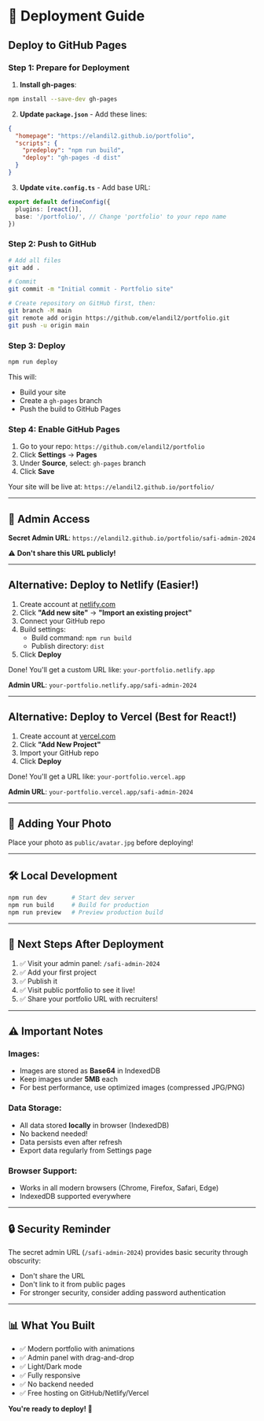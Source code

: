 # 🚀 Deployment Guide

## Deploy to GitHub Pages

### Step 1: Prepare for Deployment

1. **Install gh-pages**:
```bash
npm install --save-dev gh-pages
```

2. **Update `package.json`** - Add these lines:
```json
{
  "homepage": "https://elandil2.github.io/portfolio",
  "scripts": {
    "predeploy": "npm run build",
    "deploy": "gh-pages -d dist"
  }
}
```

3. **Update `vite.config.ts`** - Add base URL:
```typescript
export default defineConfig({
  plugins: [react()],
  base: '/portfolio/', // Change 'portfolio' to your repo name
})
```

### Step 2: Push to GitHub

```bash
# Add all files
git add .

# Commit
git commit -m "Initial commit - Portfolio site"

# Create repository on GitHub first, then:
git branch -M main
git remote add origin https://github.com/elandil2/portfolio.git
git push -u origin main
```

### Step 3: Deploy

```bash
npm run deploy
```

This will:
- Build your site
- Create a `gh-pages` branch
- Push the build to GitHub Pages

### Step 4: Enable GitHub Pages

1. Go to your repo: `https://github.com/elandil2/portfolio`
2. Click **Settings** → **Pages**
3. Under **Source**, select: `gh-pages` branch
4. Click **Save**

Your site will be live at: `https://elandil2.github.io/portfolio/`

---

## 🔐 Admin Access

**Secret Admin URL**: `https://elandil2.github.io/portfolio/safi-admin-2024`

⚠️ **Don't share this URL publicly!**

---

## Alternative: Deploy to Netlify (Easier!)

1. Create account at [netlify.com](https://netlify.com)
2. Click **"Add new site"** → **"Import an existing project"**
3. Connect your GitHub repo
4. Build settings:
   - Build command: `npm run build`
   - Publish directory: `dist`
5. Click **Deploy**

Done! You'll get a custom URL like: `your-portfolio.netlify.app`

**Admin URL**: `your-portfolio.netlify.app/safi-admin-2024`

---

## Alternative: Deploy to Vercel (Best for React!)

1. Create account at [vercel.com](https://vercel.com)
2. Click **"Add New Project"**
3. Import your GitHub repo
4. Click **Deploy**

Done! You'll get a URL like: `your-portfolio.vercel.app`

**Admin URL**: `your-portfolio.vercel.app/safi-admin-2024`

---

## 📝 Adding Your Photo

Place your photo as `public/avatar.jpg` before deploying!

---

## 🛠️ Local Development

```bash
npm run dev       # Start dev server
npm run build     # Build for production
npm run preview   # Preview production build
```

---

## 🎯 Next Steps After Deployment

1. ✅ Visit your admin panel: `/safi-admin-2024`
2. ✅ Add your first project
3. ✅ Publish it
4. ✅ Visit public portfolio to see it live!
5. ✅ Share your portfolio URL with recruiters!

---

## ⚠️ Important Notes

### Images:
- Images are stored as **Base64** in IndexedDB
- Keep images under **5MB** each
- For best performance, use optimized images (compressed JPG/PNG)

### Data Storage:
- All data stored **locally** in browser (IndexedDB)
- No backend needed!
- Data persists even after refresh
- Export data regularly from Settings page

### Browser Support:
- Works in all modern browsers (Chrome, Firefox, Safari, Edge)
- IndexedDB supported everywhere

---

## 🔒 Security Reminder

The secret admin URL (`/safi-admin-2024`) provides basic security through obscurity:
- Don't share the URL
- Don't link to it from public pages
- For stronger security, consider adding password authentication

---

## 📊 What You Built

- ✅ Modern portfolio with animations
- ✅ Admin panel with drag-and-drop
- ✅ Light/Dark mode
- ✅ Fully responsive
- ✅ No backend needed
- ✅ Free hosting on GitHub/Netlify/Vercel

**You're ready to deploy! 🎉**
